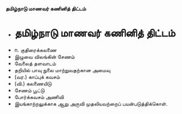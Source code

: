 **தமிழ்நாடு மாணவர் கணினித் திட்டம்**
- # தமிழ்நாடு மாணவர் கணினித் திட்டம்
- n. குதிரைக்கலணை
- இழுவை விலங்கின் சேணம்
- வேலைத் தளவாடம்
- தறியில் பாவு நுலை மாற்றுவதற்கான அமைவு
- (வர.) காப்புக் கவசம்
- (வி.) கலணையிடு
- சேணம் பூட்டு
- போர்க்கவசம் அணிவி
- இயங்காற்றலுக்காக ஆறு அருவி முதலியவற்றைப் பயன்படுத்திக்கொள்.

